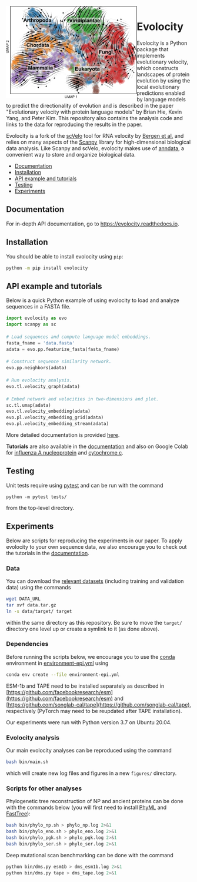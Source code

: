 <img src="docs/cyc_stream.PNG" alt="Evolocity" height="250px" align="left"/>

# Evolocity

Evolocity is a Python package that implements evolutionary velocity, which constructs landscapes of protein evolution by using the local evolutionary predictions enabled by language models to predict the directionality of evolution and is described in the paper "Evolutionary velocity with protein language models" by Brian Hie, Kevin Yang, and Peter Kim. This repository also contains the analysis code and links to the data for reproducing the results in the paper.

Evolocity is a fork of the [scVelo](https://github.com/theislab/scvelo) tool for RNA velocity by [Bergen et al.](https://www.nature.com/articles/s41587-020-0591-3) and relies on many aspects of the [Scanpy](https://scanpy.readthedocs.io/en/stable/) library for high-dimensional biological data analysis. Like Scanpy and scVelo, evolocity makes use of [anndata](https://anndata.readthedocs.io/en/latest/), a convenient way to store and organize biological data.

- [Documentation](#documentation)
- [Installation](#installation)
- [API example and tutorials](#api-example-and-tutorials)
- [Testing](#testing)
- [Experiments](#experiments)

## Documentation

For in-depth API documentation, go to https://evolocity.readthedocs.io.

## Installation

You should be able to install evolocity using `pip`:
```bash
python -m pip install evolocity
```

## API example and tutorials

Below is a quick Python example of using evolocity to load and analyze sequences in a FASTA file.
```python
import evolocity as evo
import scanpy as sc

# Load sequences and compute language model embeddings.
fasta_fname = 'data.fasta'
adata = evo.pp.featurize_fasta(fasta_fname)

# Construct sequence similarity network.
evo.pp.neighbors(adata)

# Run evolocity analysis.
evo.tl.velocity_graph(adata)

# Embed network and velocities in two-dimensions and plot.
sc.tl.umap(adata)
evo.tl.velocity_embedding(adata)
evo.pl.velocity_embedding_grid(adata)
evo.pl.velocity_embedding_stream(adata)
```

More detailed documentation is provided [here](https://evolocity.readthedocs.io).

**Tutorials** are also available in the [documentation](https://evolocity.readthedocs.io) and also on Google Colab for [influenza A nucleoprotein](https://colab.research.google.com/drive/143vxIqgIO1bWbC1FJ0q_Ja8eZN603uwM?usp=sharing) and [cytochrome c](https://colab.research.google.com/drive/1Eav24ijOnT5JWRNWan4iuhnMfu_WpZE4?usp=sharing).

## Testing

Unit tests require using [pytest](https://docs.pytest.org/en/latest/) and can be run with the command
```
python -m pytest tests/
```
from the top-level directory.

## Experiments

Below are scripts for reproducing the experiments in our paper. To apply evolocity to your own sequence data, we also encourage you to check out the tutorials in the [documentation](https://evolocity.readthedocs.io).

### Data

You can download the [relevant datasets](DATA_URL) (including training and validation data) using the commands
```bash
wget DATA_URL
tar xvf data.tar.gz
ln -s data/target/ target
```
within the same directory as this repository. Be sure to move the `target/` directory one level up or create a symlink to it (as done above).

### Dependencies

Before running the scripts below, we encourage you to use the [conda](https://docs.conda.io/en/latest/) environment in [environment-epi.yml](environment-epi.yml) using
```bash
conda env create --file environment-epi.yml
```
ESM-1b and TAPE need to be installed separately as described in [https://github.com/facebookresearch/esm](https://github.com/facebookresearch/esm) and [https://github.com/songlab-cal/tape](https://github.com/songlab-cal/tape), respectively (PyTorch may need to be reupdated after TAPE installation).

Our experiments were run with Python version 3.7 on Ubuntu 20.04.

### Evolocity analysis

Our main evolocity analyses can be reproduced using the command
```bash
bash bin/main.sh
```
which will create new log files and figures in a new `figures/` directory.

### Scripts for other analyses

Phylogenetic tree reconstruction of NP and ancient proteins can be done with the commands below (you will first need to install [PhyML](https://github.com/stephaneguindon/phyml) and [FastTree](http://www.microbesonline.org/fasttree/#Install)):
```bash
bash bin/phylo_np.sh > phylo_np.log 2>&1
bash bin/phylo_eno.sh > phylo_eno.log 2>&1
bash bin/phylo_pgk.sh > phylo_pgk.log 2>&1
bash bin/phylo_ser.sh > phylo_ser.log 2>&1
```

Deep mutational scan benchmarking can be done with the command
```bash
python bin/dms.py esm1b > dms_esm1b.log 2>&1
python bin/dms.py tape > dms_tape.log 2>&1
```
